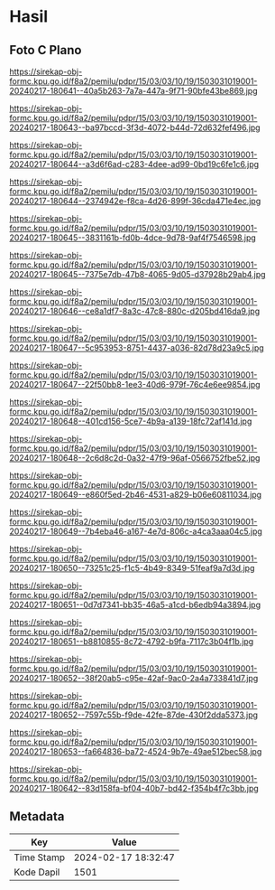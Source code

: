 # Hasil

## Foto C Plano

https://sirekap-obj-formc.kpu.go.id/f8a2/pemilu/pdpr/15/03/03/10/19/1503031019001-20240217-180641--40a5b263-7a7a-447a-9f71-90bfe43be869.jpg

https://sirekap-obj-formc.kpu.go.id/f8a2/pemilu/pdpr/15/03/03/10/19/1503031019001-20240217-180643--ba97bccd-3f3d-4072-b44d-72d632fef496.jpg

https://sirekap-obj-formc.kpu.go.id/f8a2/pemilu/pdpr/15/03/03/10/19/1503031019001-20240217-180644--a3d6f6ad-c283-4dee-ad99-0bd19c6fe1c6.jpg

https://sirekap-obj-formc.kpu.go.id/f8a2/pemilu/pdpr/15/03/03/10/19/1503031019001-20240217-180644--2374942e-f8ca-4d26-899f-36cda471e4ec.jpg

https://sirekap-obj-formc.kpu.go.id/f8a2/pemilu/pdpr/15/03/03/10/19/1503031019001-20240217-180645--3831161b-fd0b-4dce-9d78-9af4f7546598.jpg

https://sirekap-obj-formc.kpu.go.id/f8a2/pemilu/pdpr/15/03/03/10/19/1503031019001-20240217-180645--7375e7db-47b8-4065-9d05-d37928b29ab4.jpg

https://sirekap-obj-formc.kpu.go.id/f8a2/pemilu/pdpr/15/03/03/10/19/1503031019001-20240217-180646--ce8a1df7-8a3c-47c8-880c-d205bd416da9.jpg

https://sirekap-obj-formc.kpu.go.id/f8a2/pemilu/pdpr/15/03/03/10/19/1503031019001-20240217-180647--5c953953-8751-4437-a036-82d78d23a9c5.jpg

https://sirekap-obj-formc.kpu.go.id/f8a2/pemilu/pdpr/15/03/03/10/19/1503031019001-20240217-180647--22f50bb8-1ee3-40d6-979f-76c4e6ee9854.jpg

https://sirekap-obj-formc.kpu.go.id/f8a2/pemilu/pdpr/15/03/03/10/19/1503031019001-20240217-180648--401cd156-5ce7-4b9a-a139-18fc72af141d.jpg

https://sirekap-obj-formc.kpu.go.id/f8a2/pemilu/pdpr/15/03/03/10/19/1503031019001-20240217-180648--2c6d8c2d-0a32-47f9-96af-0566752fbe52.jpg

https://sirekap-obj-formc.kpu.go.id/f8a2/pemilu/pdpr/15/03/03/10/19/1503031019001-20240217-180649--e860f5ed-2b46-4531-a829-b06e60811034.jpg

https://sirekap-obj-formc.kpu.go.id/f8a2/pemilu/pdpr/15/03/03/10/19/1503031019001-20240217-180649--7b4eba46-a167-4e7d-806c-a4ca3aaa04c5.jpg

https://sirekap-obj-formc.kpu.go.id/f8a2/pemilu/pdpr/15/03/03/10/19/1503031019001-20240217-180650--73251c25-f1c5-4b49-8349-51feaf9a7d3d.jpg

https://sirekap-obj-formc.kpu.go.id/f8a2/pemilu/pdpr/15/03/03/10/19/1503031019001-20240217-180651--0d7d7341-bb35-46a5-a1cd-b6edb94a3894.jpg

https://sirekap-obj-formc.kpu.go.id/f8a2/pemilu/pdpr/15/03/03/10/19/1503031019001-20240217-180651--b8810855-8c72-4792-b9fa-7117c3b04f1b.jpg

https://sirekap-obj-formc.kpu.go.id/f8a2/pemilu/pdpr/15/03/03/10/19/1503031019001-20240217-180652--38f20ab5-c95e-42af-9ac0-2a4a733841d7.jpg

https://sirekap-obj-formc.kpu.go.id/f8a2/pemilu/pdpr/15/03/03/10/19/1503031019001-20240217-180652--7597c55b-f9de-42fe-87de-430f2dda5373.jpg

https://sirekap-obj-formc.kpu.go.id/f8a2/pemilu/pdpr/15/03/03/10/19/1503031019001-20240217-180653--fa664836-ba72-4524-9b7e-49ae512bec58.jpg

https://sirekap-obj-formc.kpu.go.id/f8a2/pemilu/pdpr/15/03/03/10/19/1503031019001-20240217-180642--83d158fa-bf04-40b7-bd42-f354b4f7c3bb.jpg


## Metadata

| Key        | Value               |
| ---------- | ------------------- |
| Time Stamp | 2024-02-17 18:32:47 |
| Kode Dapil | 1501                |



